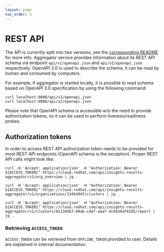 ```yaml
---
layout: page
nav_order: 3
---
```

# REST API

The API is currently split into two versions, see the [corresponding README](https://github.com/RedHatInsights/insights-results-smart-proxy/blob/master/server/api/README.md) for more info.
Aggregator service provides information about its REST API schema via endpoint
`api/v1/openapi.json` and `api/v2/openapi.json` respectively.
OpenAPI 3.0 is used to describe the schema; it can be read by human and consumed
by computers.

For example, if aggregator is started locally, it is possible to read schema
based on OpenAPI 3.0 specification by using the following command:

```shell
curl localhost:8080/api/v1/openapi.json
curl localhost:8080/api/v2/openapi.json
```

Please note that OpenAPI schema is accessible w/o the need to provide
authorization tokens, so it can be used to perform liveness/readiness probes.

## Authorization tokens

In order to access REST API authorization token needs to be provided for most
REST API endpoints (OpenAPI schema is the exception). Proper REST API calls
might look like:

```
curl -H 'Accept: application/json' -H "Authorization: Bearer ${ACCESS_TOKEN}" https://cloud.redhat.com/api/insights-results-aggregator/v1/org_overview | jq .

curl -H 'Accept: application/json' -H "Authorization: Bearer ${ACCESS_TOKEN}" https://cloud.redhat.com/api/insights-results-aggregator/v1/organizations/13454947/clusters | jq .

curl -H 'Accept: application/json' -H "Authorization: Bearer ${ACCESS_TOKEN}" https://cloud.redhat.com/api/insights-results-aggregator/v1/clusters/01234567-89ab-cdef-aaa7-dc6434af42d5/report | jq .
```

### Retrieving `ACCESS_TOKEN`

`ACCESS_TOKEN` can be retrieved from `OFFLINE_TOKEN` provided to user. Details
are explained in internal documentation.


